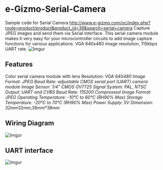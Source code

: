 # e-Gizmo-Serial-Camera
Sample code for Serial Camera
<http://www.e-gizmo.com/oc/index.php?route=product/product&product_id=36&search=serial+camera>
Capture JPEG images and send them via Serial interface. This serial camera module makes it very easy for your microcontroller circuits to add image capture functions for various applications. VGA 640x480 image resolution, 115kbps UART rate.
![Imgur](http://i.imgur.com/wZY57nB.png)

Features
------
Color serial camera module with lens
Resolution: VGA 640*480
Image Format: JPEG
Baud Rate: adjustable
CMOS serial port (UART) camera module
Image Sensor: 1/4” CMOS OV7725
Signal System: PAL, NTSC
Output: UART and CVBS
Baud Rate: 115200
Compressed Image Format: JPEG
Operating Temperature: -10°C to 60°C (RH90% Max)
Storage Temperature: -20°C to 70°C (RH90% Max)
Power Supply: 5V
Dimension: 32mm*32mm,38mm*38mm

Wiring Diagram
------

![Imgur](http://i.imgur.com/TO2ZNLh.jpg)

UART interface
------

![Imgur](http://i.imgur.com/4VAIu7K.jpg)


